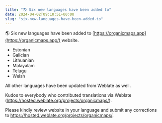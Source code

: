 ```yaml
---
title: "🌎 Six new languages have been added to"
date: 2024-04-02T09:10:51+00:00
slug: "six-new-languages-have-been-added-to"
---
```


🌎 Six new languages have been added to [https://organicmaps.app](https://organicmaps.app/) website.

- Estonian
- Galician
- Lithuanian
- Malayalam
- Telugu
- Welsh

All other languages have been updated from Weblate as well.

Kudos to everybody who contributed translations via Weblate (<https://hosted.weblate.org/projects/organicmaps/>).

Please kindly review website in your language and submit any corrections to <https://hosted.weblate.org/projects/organicmaps/>.
